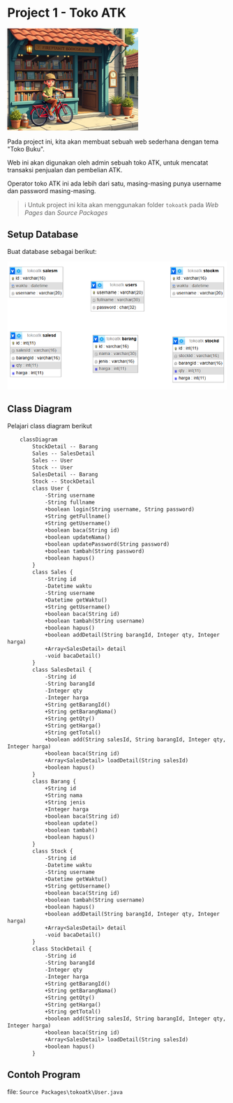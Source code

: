 # Project 1 - Toko ATK

![](res/project-1-0.png)

Pada project ini, kita akan membuat sebuah web sederhana dengan tema "Toko Buku".

Web ini akan digunakan oleh admin sebuah toko ATK, untuk mencatat transaksi penjualan dan pembelian ATK.

Operator toko ATK ini ada lebih dari satu, masing-masing punya username dan password masing-masing.

> ℹ Untuk project ini kita akan menggunakan folder `tokoatk` pada _Web Pages_ dan _Source Packages_

## Setup Database
Buat database sebagai berikut:

![](res/project-1-1.png)

## Class Diagram

Pelajari class diagram berikut

```mermaid
    classDiagram
        StockDetail -- Barang
        Sales -- SalesDetail
        Sales -- User
        Stock -- User
        SalesDetail -- Barang
        Stock -- StockDetail
        class User {
            -String username
            -String fullname
            +boolean login(String username, String password)
            +String getFullname()
            +String getUsername()
            +boolean baca(String id)
            +boolean updateNama()
            +boolean updatePassword(String password)
            +boolean tambah(String password)
            +boolean hapus()
        }
        class Sales {
            -String id
            -Datetime waktu
            -String username
            +Datetime getWaktu()
            +String getUsername()
            +boolean baca(String id)
            +boolean tambah(String username)
            +boolean hapus()
            +boolean addDetail(String barangId, Integer qty, Integer harga)
            +Array<SalesDetail> detail
            -void bacaDetail()
        }
        class SalesDetail {
            -String id
            -String barangId
            -Integer qty
            -Integer harga
            +String getBarangId()
            +String getBarangNama()
            +String getQty()
            +String getHarga()
            +String getTotal()
            +boolean add(String salesId, String barangId, Integer qty, Integer harga)
            +boolean baca(String id)
            +Array<SalesDetail> loadDetail(String salesId)
            +boolean hapus()
        }
        class Barang {
            +String id
            +String nama
            +String jenis
            +Integer harga
            +boolean baca(String id)
            +boolean update()
            +boolean tambah()
            +boolean hapus()
        }
        class Stock {
            -String id
            -Datetime waktu
            -String username
            +Datetime getWaktu()
            +String getUsername()
            +boolean baca(String id)
            +boolean tambah(String username)
            +boolean hapus()
            +boolean addDetail(String barangId, Integer qty, Integer harga)
            +Array<SalesDetail> detail
            -void bacaDetail()
        }
        class StockDetail {
            -String id
            -String barangId
            -Integer qty
            -Integer harga
            +String getBarangId()
            +String getBarangNama()
            +String getQty()
            +String getHarga()
            +String getTotal()
            +boolean add(String salesId, String barangId, Integer qty, Integer harga)
            +boolean baca(String id)
            +Array<SalesDetail> loadDetail(String salesId)
            +boolean hapus()
        }

```

## Contoh Program

file: `Source Packages\tokoatk\User.java`
```java

```